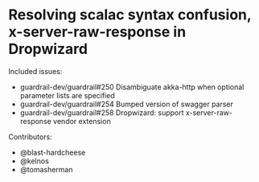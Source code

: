 Resolving scalac syntax confusion, x-server-raw-response in Dropwizard
====

Included issues:
- guardrail-dev/guardrail#250 Disambiguate akka-http when optional parameter lists are specified
- guardrail-dev/guardrail#254 Bumped version of swagger parser
- guardrail-dev/guardrail#258 Dropwizard: support x-server-raw-response vendor extension

Contributors:
- @blast-hardcheese
- @kelnos
- @tomasherman
